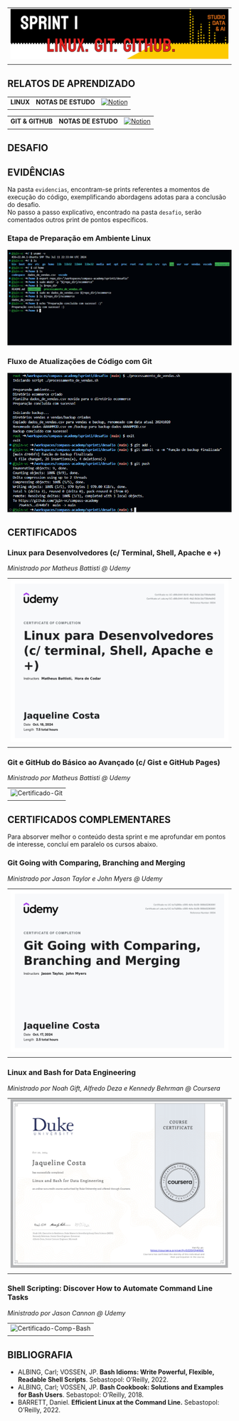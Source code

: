 #

||
|---|
|![Banner](/assets/banner-sprint1.png)|
||

## RELATOS DE APRENDIZADO

| | | |
|:---|---|---:|
|**LINUX**|**NOTAS DE ESTUDO**|[![Notion](https://img.shields.io/badge/Notion-%23000000.svg?style=for-the-badge&logo=notion&logoColor=white )](https://www.notion.so/Linux-Bash-11f0d30eb94d80e88db7df6abc848b61#1200d30eb94d8004b5f1db8f37bf2248)|
| | | |

| | | |
|:---|---|---:|
|**GIT & GITHUB**|**NOTAS DE ESTUDO**|[![Notion](https://img.shields.io/badge/Notion-%23000000.svg?style=for-the-badge&logo=notion&logoColor=white )](https://www.notion.so/Git-1210d30eb94d80b296fafde3fbc00d20)|
| | | |

## DESAFIO

## EVIDÊNCIAS

Na pasta `evidencias`, encontram-se prints referentes a momentos de execução do código, exemplificando abordagens adotas para a conclusão do desafio.  
No passo a passo explicativo, encontrado na pasta `desafio`, serão comentados outros print de pontos específicos.

### Etapa de Preparação em Ambiente Linux

![Preparação](evidencias/1-preparacao.png)

### Fluxo de Atualizações de Código com Git

![Preparação](evidencias/2-commitfuncs.png)

## CERTIFICADOS

### Linux para Desenvolvedores (c/ Terminal, Shell, Apache e +)

*Ministrado por Matheus Battisti @ Udemy*

| |
|---|
|![Certificado-Linux](certificados/certificado-linux.jpg)|
||

### Git e GitHub do Básico ao Avançado (c/ Gist e GitHub Pages)

*Ministrado por Matheus Battisti @ Udemy*

| |
|---|
|![Certificado-Git](certificados/)|
||

## CERTIFICADOS COMPLEMENTARES

Para absorver melhor o conteúdo desta sprint e me aprofundar em pontos de interesse, concluí em paralelo os cursos abaixo.

### Git Going with Comparing, Branching and Merging

*Ministrado por Jason Taylor e John Myers @ Udemy*

| |
|---|
|![Certificado-Git](certificados/certificado-complementar-git.jpg)|
||

### Linux and Bash for Data Engineering

*Ministrado por Noah Gift, Alfredo Deza e Kennedy Behrman @ Coursera*

| |
|---|
|![Certificado-Comp-Bash](certificados/certificado-complementar-linux-bash.jpg)|
||

### Shell Scripting: Discover How to Automate Command Line Tasks

*Ministrado por Jason Cannon @ Udemy*

| |
|---|
|![Certificado-Comp-Bash](certificados/)|
|| 

## BIBLIOGRAFIA

* ALBING, Carl; VOSSEN, JP. **Bash Idioms: Write Powerful, Flexible, Readable Shell Scripts**. Sebastopol: O’Reilly, 2022.
* ALBING, Carl; VOSSEN, JP. **Bash Cookbook: Solutions and Examples for Bash Users**. Sebastopol: O’Reilly, 2018.
* BARRETT, Daniel. **Efficient Linux at the Command Line.** Sebastopol: O’Reilly, 2022.
